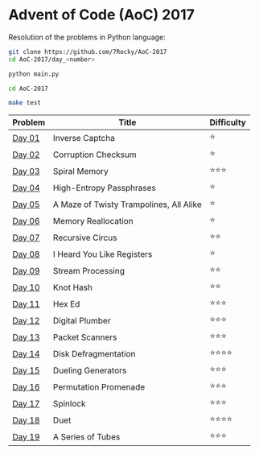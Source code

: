 # Advent of Code (AoC) 2017

Resolution of the problems in Python language:

```bash
git clone https://github.com/7Rocky/AoC-2017
cd AoC-2017/day_<number>

python main.py
```

```bash
cd AoC-2017

make test
```

| Problem          | Title                                   | Difficulty                     |
| ---------------- | --------------------------------------- | ------------------------------ |
| [Day 01](day_01) | Inverse Captcha                         | :star:                         |
| [Day 02](day_02) | Corruption Checksum                     | :star:                         |
| [Day 03](day_03) | Spiral Memory                           | :star::star::star:             |
| [Day 04](day_04) | High-Entropy Passphrases                | :star:                         |
| [Day 05](day_05) | A Maze of Twisty Trampolines, All Alike | :star:                         |
| [Day 06](day_06) | Memory Reallocation                     | :star:                         |
| [Day 07](day_07) | Recursive Circus                        | :star::star:                   |
| [Day 08](day_08) | I Heard You Like Registers              | :star:                         |
| [Day 09](day_09) | Stream Processing                       | :star::star:                   |
| [Day 10](day_10) | Knot Hash                               | :star::star:                   |
| [Day 11](day_11) | Hex Ed                                  | :star::star::star:             |
| [Day 12](day_12) | Digital Plumber                         | :star::star::star:             |
| [Day 13](day_13) | Packet Scanners                         | :star::star::star:             |
| [Day 14](day_14) | Disk Defragmentation                    | :star::star::star::star:       |
| [Day 15](day_15) | Dueling Generators                      | :star::star::star:             |
| [Day 16](day_16) | Permutation Promenade                   | :star::star::star:             |
| [Day 17](day_17) | Spinlock                                | :star::star::star:             |
| [Day 18](day_18) | Duet                                    | :star::star::star::star:       |
| [Day 19](day_19) | A Series of Tubes                       | :star::star::star:             |
